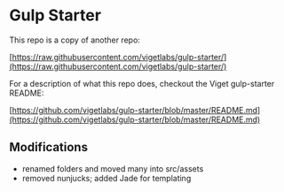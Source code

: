 # Gulp Starter

This repo is a copy of another repo:

[https://raw.githubusercontent.com/vigetlabs/gulp-starter/](https://raw.githubusercontent.com/vigetlabs/gulp-starter/)

For a description of what this repo does, checkout the Viget gulp-starter README:

[https://github.com/vigetlabs/gulp-starter/blob/master/README.md](https://github.com/vigetlabs/gulp-starter/blob/master/README.md)

## Modifications

- renamed folders and moved many into src/assets
- removed nunjucks; added Jade for templating
